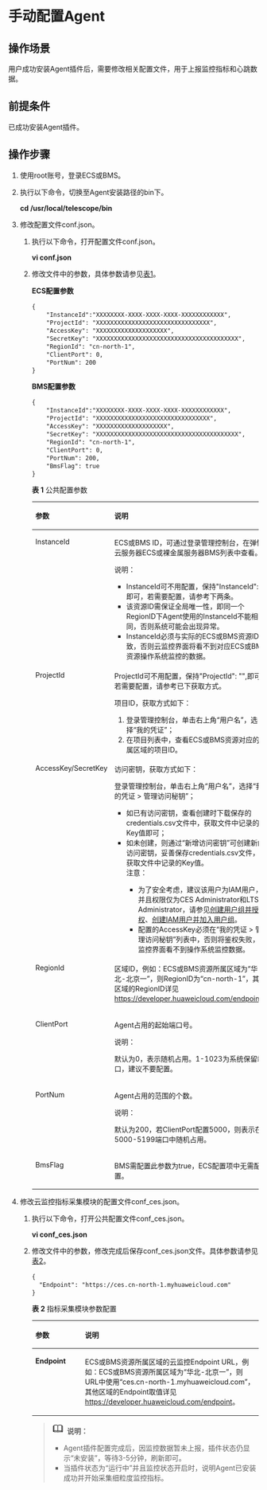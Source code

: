 # 手动配置Agent<a name="ZH-CN_TOPIC_0085245601"></a>

## 操作场景<a name="zh-cn_topic_0078544025_section10035481163223"></a>

用户成功安装Agent插件后，需要修改相关配置文件，用于上报监控指标和心跳数据。

## 前提条件<a name="zh-cn_topic_0078544025_section8243987182032"></a>

已成功安装Agent插件。

## 操作步骤<a name="zh-cn_topic_0078544025_section14276669182022"></a>

1.  使用root账号，登录ECS或BMS。
2.  执行以下命令，切换至Agent安装路径的bin下。

    **cd /usr/local/telescope/bin**

3.  修改配置文件conf.json。
    1.  执行以下命令，打开配置文件conf.json。

        **vi conf.json**

    2.  修改文件中的参数，具体参数请参见[表1](#table98030118576)。

        **ECS配置参数**

        ```
        {
            "InstanceId":"XXXXXXXX-XXXX-XXXX-XXXX-XXXXXXXXXXXX",
            "ProjectId": "XXXXXXXXXXXXXXXXXXXXXXXXXXXXXXXX",
            "AccessKey": "XXXXXXXXXXXXXXXXXXXX",
            "SecretKey": "XXXXXXXXXXXXXXXXXXXXXXXXXXXXXXXXXXXXXXXX",
            "RegionId": "cn-north-1",
            "ClientPort": 0,
            "PortNum": 200
        }
        ```

        **BMS配置参数**

        ```
        {
            "InstanceId":"XXXXXXXX-XXXX-XXXX-XXXX-XXXXXXXXXXXX",
            "ProjectId": "XXXXXXXXXXXXXXXXXXXXXXXXXXXXXXXX",
            "AccessKey": "XXXXXXXXXXXXXXXXXXXX",
            "SecretKey": "XXXXXXXXXXXXXXXXXXXXXXXXXXXXXXXXXXXXXXXX",
            "RegionId": "cn-north-1",
            "ClientPort": 0,
            "PortNum": 200,
            "BmsFlag": true
        }
        ```

        **表 1**  公共配置参数

        <a name="table98030118576"></a>
        <table><thead align="left"><tr id="row480019135712"><th class="cellrowborder" valign="top" width="16.99%" id="mcps1.2.3.1.1"><p id="p18800161195711"><a name="p18800161195711"></a><a name="p18800161195711"></a>参数</p>
        </th>
        <th class="cellrowborder" valign="top" width="83.00999999999999%" id="mcps1.2.3.1.2"><p id="p08007155712"><a name="p08007155712"></a><a name="p08007155712"></a>说明</p>
        </th>
        </tr>
        </thead>
        <tbody><tr id="row198006116573"><td class="cellrowborder" valign="top" width="16.99%" headers="mcps1.2.3.1.1 "><p id="p0800416571"><a name="p0800416571"></a><a name="p0800416571"></a>InstanceId</p>
        </td>
        <td class="cellrowborder" valign="top" width="83.00999999999999%" headers="mcps1.2.3.1.2 "><p id="p68009185715"><a name="p68009185715"></a><a name="p68009185715"></a>ECS或BMS ID，可通过登录管理控制台，在弹性云服务器ECS或裸金属服务器BMS列表中查看。</p>
        <div class="note" id="note680015118574"><a name="note680015118574"></a><a name="note680015118574"></a><span class="notetitle"> 说明： </span><div class="notebody"><a name="ul8800181135717"></a><a name="ul8800181135717"></a><ul id="ul8800181135717"><li>InstanceId可不用配置，保持"InstanceId":"",即可，若需要配置，请参考下两条。</li><li>该资源ID需保证全局唯一性，即同一个RegionID下Agent使用的InstanceId不能相同，否则系统可能会出现异常。</li><li>InstanceId必须与实际的ECS或BMS资源ID一致，否则云监控界面将看不到对应ECS或BMS资源操作系统监控的数据。</li></ul>
        </div></div>
        </td>
        </tr>
        <tr id="row98019195711"><td class="cellrowborder" valign="top" width="16.99%" headers="mcps1.2.3.1.1 "><p id="p1180015175716"><a name="p1180015175716"></a><a name="p1180015175716"></a>ProjectId</p>
        </td>
        <td class="cellrowborder" valign="top" width="83.00999999999999%" headers="mcps1.2.3.1.2 "><p id="p128016165719"><a name="p128016165719"></a><a name="p128016165719"></a>ProjectId可不用配置，保持"ProjectId": "",即可。若需要配置，请参考已下获取方式。</p>
        <p id="p178014119572"><a name="p178014119572"></a><a name="p178014119572"></a>项目ID，获取方式如下：</p>
        <a name="ol6801912572"></a><a name="ol6801912572"></a><ol id="ol6801912572"><li>登录管理控制台，单击右上角“用户名”，选择“我的凭证”；</li><li>在项目列表中，查看ECS或BMS资源对应的所属区域的项目ID。</li></ol>
        </td>
        </tr>
        <tr id="row28022175713"><td class="cellrowborder" valign="top" width="16.99%" headers="mcps1.2.3.1.1 "><p id="p6801101195712"><a name="p6801101195712"></a><a name="p6801101195712"></a>AccessKey/SecretKey</p>
        </td>
        <td class="cellrowborder" valign="top" width="83.00999999999999%" headers="mcps1.2.3.1.2 "><p id="p128012116575"><a name="p128012116575"></a><a name="p128012116575"></a>访问密钥，获取方式如下：</p>
        <p id="p138019118571"><a name="p138019118571"></a><a name="p138019118571"></a>登录管理控制台，单击右上角“用户名”，选择“我的凭证 &gt; 管理访问秘钥”；</p>
        <a name="ul080117135719"></a><a name="ul080117135719"></a><ul id="ul080117135719"><li>如已有访问密钥，查看创建时下载保存的credentials.csv文件中，获取文件中记录的Key值即可；</li><li>如未创建，则通过“新增访问密钥”可创建新的访问密钥，妥善保存credentials.csv文件，并获取文件中记录的Key值。<div class="notice" id="note128011514579"><a name="note128011514579"></a><a name="note128011514579"></a><span class="noticetitle"> 注意： </span><div class="noticebody"><a name="ul6801181175710"></a><a name="ul6801181175710"></a><ul id="ul6801181175710"><li>为了安全考虑，建议该用户为IAM用户，并且权限仅为CES Administrator和LTS Administrator，请参见<a href="https://support.huaweicloud.com/usermanual-iam/zh-cn_topic_0046611269.html" target="_blank" rel="noopener noreferrer">创建用户组并授权</a>、<a href="https://support.huaweicloud.com/qs-iam/iam_01_0031.html" target="_blank" rel="noopener noreferrer">创建IAM用户并加入用户组</a>。</li><li>配置的AccessKey必须在“我的凭证 &gt; 管理访问秘钥”列表中，否则将鉴权失败，云监控界面看不到操作系统监控数据。</li></ul>
        </div></div>
        </li></ul>
        </td>
        </tr>
        <tr id="row28029111579"><td class="cellrowborder" valign="top" width="16.99%" headers="mcps1.2.3.1.1 "><p id="p13802121125711"><a name="p13802121125711"></a><a name="p13802121125711"></a>RegionId</p>
        </td>
        <td class="cellrowborder" valign="top" width="83.00999999999999%" headers="mcps1.2.3.1.2 "><p id="p0802191165719"><a name="p0802191165719"></a><a name="p0802191165719"></a>区域ID，例如：ECS或BMS资源所属区域为“华北-北京一”，则RegionID为“cn-north-1”，其他区域的RegionID详见<a href="https://developer.huaweicloud.com/endpoint" target="_blank" rel="noopener noreferrer">https://developer.huaweicloud.com/endpoint</a>。</p>
        </td>
        </tr>
        <tr id="row1680331125719"><td class="cellrowborder" valign="top" width="16.99%" headers="mcps1.2.3.1.1 "><p id="p168020118574"><a name="p168020118574"></a><a name="p168020118574"></a>ClientPort</p>
        </td>
        <td class="cellrowborder" valign="top" width="83.00999999999999%" headers="mcps1.2.3.1.2 "><p id="p14802415577"><a name="p14802415577"></a><a name="p14802415577"></a>Agent占用的起始端口号。</p>
        <div class="note" id="note1380316195718"><a name="note1380316195718"></a><a name="note1380316195718"></a><span class="notetitle"> 说明： </span><div class="notebody"><p id="p15803181125718"><a name="p15803181125718"></a><a name="p15803181125718"></a>默认为0，表示随机占用。1-1023为系统保留端口，建议不要配置。</p>
        </div></div>
        </td>
        </tr>
        <tr id="row148035125713"><td class="cellrowborder" valign="top" width="16.99%" headers="mcps1.2.3.1.1 "><p id="p1480391135715"><a name="p1480391135715"></a><a name="p1480391135715"></a>PortNum</p>
        </td>
        <td class="cellrowborder" valign="top" width="83.00999999999999%" headers="mcps1.2.3.1.2 "><p id="p88031913576"><a name="p88031913576"></a><a name="p88031913576"></a>Agent占用的范围的个数。</p>
        <div class="note" id="note128030119574"><a name="note128030119574"></a><a name="note128030119574"></a><span class="notetitle"> 说明： </span><div class="notebody"><p id="p180312115571"><a name="p180312115571"></a><a name="p180312115571"></a>默认为200，若ClientPort配置5000，则表示在5000-5199端口中随机占用。</p>
        </div></div>
        </td>
        </tr>
        <tr id="row880320118572"><td class="cellrowborder" valign="top" width="16.99%" headers="mcps1.2.3.1.1 "><p id="p88039111577"><a name="p88039111577"></a><a name="p88039111577"></a>BmsFlag</p>
        </td>
        <td class="cellrowborder" valign="top" width="83.00999999999999%" headers="mcps1.2.3.1.2 "><p id="p158031519573"><a name="p158031519573"></a><a name="p158031519573"></a>BMS需配置此参数为true，ECS配置项中无需配置。</p>
        </td>
        </tr>
        </tbody>
        </table>


4.  修改云监控指标采集模块的配置文件conf\_ces.json。
    1.  执行以下命令，打开公共配置文件conf\_ces.json。

        **vi conf\_ces.json**

    2.  修改文件中的参数，修改完成后保存conf\_ces.json文件。具体参数请参见[表2](#zh-cn_topic_0078544025_table21263594191717)。

        ```
        {
          "Endpoint": "https://ces.cn-north-1.myhuaweicloud.com"
        }
        ```

        **表 2**  指标采集模块参数配置

        <a name="zh-cn_topic_0078544025_table21263594191717"></a>
        <table><thead align="left"><tr id="zh-cn_topic_0078544025_row54283771191717"><th class="cellrowborder" valign="top" width="21.86%" id="mcps1.2.3.1.1"><p id="zh-cn_topic_0078544025_p34909346191717"><a name="zh-cn_topic_0078544025_p34909346191717"></a><a name="zh-cn_topic_0078544025_p34909346191717"></a>参数</p>
        </th>
        <th class="cellrowborder" valign="top" width="78.14%" id="mcps1.2.3.1.2"><p id="zh-cn_topic_0078544025_p9084806191717"><a name="zh-cn_topic_0078544025_p9084806191717"></a><a name="zh-cn_topic_0078544025_p9084806191717"></a>说明</p>
        </th>
        </tr>
        </thead>
        <tbody><tr id="zh-cn_topic_0078544025_row64780686191717"><td class="cellrowborder" valign="top" width="21.86%" headers="mcps1.2.3.1.1 "><p id="zh-cn_topic_0078544025_p12744227191717"><a name="zh-cn_topic_0078544025_p12744227191717"></a><a name="zh-cn_topic_0078544025_p12744227191717"></a><strong id="zh-cn_topic_0078544025_b47589181191717"><a name="zh-cn_topic_0078544025_b47589181191717"></a><a name="zh-cn_topic_0078544025_b47589181191717"></a>Endpoint</strong></p>
        </td>
        <td class="cellrowborder" valign="top" width="78.14%" headers="mcps1.2.3.1.2 "><p id="zh-cn_topic_0078544025_p29518480191717"><a name="zh-cn_topic_0078544025_p29518480191717"></a><a name="zh-cn_topic_0078544025_p29518480191717"></a>ECS或BMS资源所属区域的云监控Endpoint URL，例如：ECS或BMS资源所属区域为“华北-北京一”，则URL中使用“ces.cn-north-1.myhuaweicloud.com”，其他区域的Endpoint取值详见<a href="https://developer.huaweicloud.com/endpoint" target="_blank" rel="noopener noreferrer">https://developer.huaweicloud.com/endpoint</a>。</p>
        </td>
        </tr>
        </tbody>
        </table>

        >![](public_sys-resources/icon-note.gif) **说明：**   
        >-   Agent插件配置完成后，因监控数据暂未上报，插件状态仍显示“未安装”，等待3-5分钟，刷新即可。  
        >-   当插件状态为“运行中”并且监控状态开启时，说明Agent已安装成功并开始采集细粒度监控指标。  



